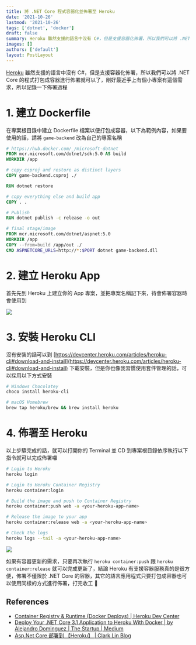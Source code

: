 ```yaml
---
title: 將 .NET Core 程式容器化並佈署至 Heroku
date: '2021-10-26'
lastmod: '2021-10-26'
tags: ['dotnet', 'docker']
draft: false
summary: Heroku 雖然支援的語言中沒有 C#，但是支援容器化佈署，所以我們可以將 .NET Core 的程式打包成容器進行佈署就可以了，剛好最近手上有個小專案有這個需求，所以記錄一下佈署過程
images: []
authors: ['default']
layout: PostLayout
---
```


<TOCInline toc={props.toc} asDisclosure />

[Heroku](https://www.heroku.com/languages) 雖然支援的語言中沒有 C#，但是支援容器化佈署，所以我們可以將 .NET Core 的程式打包成容器進行佈署就可以了，剛好最近手上有個小專案有這個需求，所以記錄一下佈署過程

# 1. 建立 Dockerfile

在專案根目錄中建立 Dockerfile 檔案以便打包成容器，以下為範例內容，如果要使用的話，請將 `game-backend` 改為自己的專案名稱

```dockerfile
# https://hub.docker.com/_/microsoft-dotnet
FROM mcr.microsoft.com/dotnet/sdk:5.0 AS build
WORKDIR /app

# copy csproj and restore as distinct layers
COPY game-backend.csproj ./

RUN dotnet restore

# copy everything else and build app
COPY . .

# Publish
RUN dotnet publish -c release -o out

# final stage/image
FROM mcr.microsoft.com/dotnet/aspnet:5.0
WORKDIR /app
COPY --from=build /app/out ./
CMD ASPNETCORE_URLS=http://*:$PORT dotnet game-backend.dll
```

# 2. 建立 Heroku App

首先先到 Heroku 上建立你的 App 專案，並把專案名稱記下來，待會佈署容器時會使用到

![](/static/images/2021/10/26/deploy-dotnet-core-application-to-heroku-with-docker/001.png)

# 3. 安裝 Heroku CLI

沒有安裝的話可以到 [https://devcenter.heroku.com/articles/heroku-cli#download-and-install](https://devcenter.heroku.com/articles/heroku-cli#download-and-install) 下載安裝，但是你也像我習慣使用套件管理的話，可以採用以下方式安裝

```bash
# Windows Chocolatey
choco install heroku-cli

# macOS Homebrew
brew tap heroku/brew && brew install heroku
```

# 4. 佈署至 Heroku

以上步驟完成的話，就可以打開你的 Terminal 並 CD 到專案根目錄依序執行以下指令就可以完成佈署囉

```bash
# Login to Heroku
heroku login

# Login to Heroku Container Registry
heroku container:login

# Build the image and push to Container Registry
heroku container:push web -a <your-heroku-app-name>

# Release the image to your app
heroku container:release web -a <your-heroku-app-name>

# Check the logs
heroku logs --tail -a <your-heroku-app-name>
```

![](/static/images/2021/10/26/deploy-dotnet-core-application-to-heroku-with-docker/002.png)

如果有容器更新的需求，只要再次執行 `heroku container:push` 跟 `heroku container:release` 就可以完成更新了，結論 Heroku 有支援容器服務真的是很方便，佈署不僅限於 .NET Core 的容器，其它的語言應用程式只要打包成容器也可以使用同樣的方式進行佈署，打完收工 🖖

## References

- [Container Registry & Runtime (Docker Deploys) | Heroku Dev Center](https://devcenter.heroku.com/articles/container-registry-and-runtime)
- [Deploy Your .NET Core 3.1 Application to Heroku With Docker | by Alejandro Dominguez | The Startup | Medium](https://medium.com/swlh/deploy-your-net-core-3-1-application-to-heroku-with-docker-eb8c96948d32)
- [Asp.Net Core 部署到 【Heroku】 | Clark Lin Blog](https://clarklin.gitlab.io/2020/11/19/asp-dotnet-core-deploy-to-heroku/)
